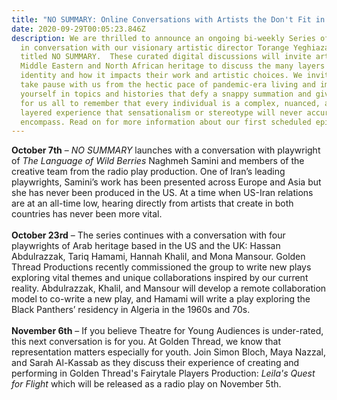 ```yaml
---
title: "NO SUMMARY: Online Conversations with Artists the Don't Fit in a Box"
date: 2020-09-29T00:05:23.846Z
description: We are thrilled to announce an ongoing bi-weekly Series of artists
  in conversation with our visionary artistic director Torange Yeghiazarian
  titled NO SUMMARY.  These curated digital discussions will invite artists of
  Middle Eastern and North African heritage to discuss the many layers of their
  identity and how it impacts their work and artistic choices. We invite you to
  take pause with us from the hectic pace of pandemic-era living and immerse
  yourself in topics and histories that defy a snappy summation and give space
  for us all to remember that every individual is a complex, nuanced, and
  layered experience that sensationalism or stereotype will never accurately
  encompass. Read on for more information about our first scheduled episodes.
---
```

**October 7th** – *NO SUMMARY* launches with a conversation with playwright of *The Language of Wild Berries* Naghmeh Samini and members of the creative team from the radio play production. One of Iran’s leading playwrights, Samini’s work has been presented across Europe and Asia but she has never been produced in the US. At a time when US-Iran relations are at an all-time low, hearing directly from artists that create in both countries has never been more vital.\
\
**October 23rd** – The series continues with a conversation with four playwrights of Arab heritage based in the US and the UK: Hassan Abdulrazzak, Tariq Hamami, Hannah Khalil, and Mona Mansour. Golden Thread Productions recently commissioned the group to write new plays exploring vital themes and unique collaborations inspired by our current reality. Abdulrazzak, Khalil, and Mansour will develop a remote collaboration model to co-write a new play, and Hamami will write a play exploring the Black Panthers’ residency in Algeria in the 1960s and 70s.\
\
**November 6th** – If you believe Theatre for Young Audiences is under-rated, this next conversation is for you. At Golden Thread, we know that representation matters especially for youth. Join Simon Bloch, Maya Nazzal, and Sarah Al-Kassab as they discuss their experience of creating and performing in Golden Thread's Fairytale Players Production: *Leila's Quest for Flight* which will be released as a radio play on November 5th.